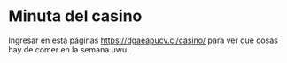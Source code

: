 # Minuta del casino
Ingresar en está páginas https://dgaeapucv.cl/casino/ para ver que cosas hay de comer en la semana uwu.